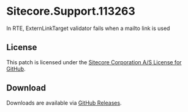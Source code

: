 # Sitecore.Support.113263
In RTE, ExternLinkTarget validator fails when a mailto link is used

## License  
This patch is licensed under the [Sitecore Corporation A/S License for GitHub](https://github.com/sitecoresupport/Sitecore.Support.113263/blob/master/LICENSE).  

## Download  
Downloads are available via [GitHub Releases](https://github.com/sitecoresupport/Sitecore.Support.113263/releases).  
